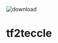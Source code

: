 ![download](https://user-images.githubusercontent.com/23211213/183414483-b51f419f-b18f-4549-9050-82740455807b.png)

# tf2teccle
